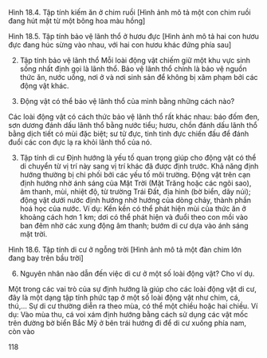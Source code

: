 Hình 18.4. Tập tính kiếm ăn ở chim ruồi
[Hình ảnh mô tả một con chim ruồi đang hút mật từ một bông hoa màu hồng]

Hình 18.5. Tập tính bảo vệ lãnh thổ ở hươu đực
[Hình ảnh mô tả hai con hươu đực đang húc sừng vào nhau, với hai con hươu khác đứng phía sau]

2. Tập tính bảo vệ lãnh thổ
Mỗi loài động vật chiếm giữ một khu vực sinh sống nhất định gọi là lãnh thổ. Bảo vệ lãnh thổ chính là bảo vệ nguồn thức ăn, nước uống, nơi ở và nơi sinh sản để không bị xâm phạm bởi các động vật khác.

5. Động vật có thể bảo vệ lãnh thổ của mình bằng những cách nào?

Các loài động vật có cách thức bảo vệ lãnh thổ rất khác nhau: báo đốm đen, sơn dương đánh dấu lãnh thổ bằng nước tiểu; hươu, chồn đánh dấu lãnh thổ bằng dịch tiết có mùi đặc biệt; sư tử đực, tinh tinh đực chiến đấu để đánh đuổi các con đực lạ ra khỏi lãnh thổ của nó.

3. Tập tính di cư
Định hướng là yếu tố quan trọng giúp cho động vật có thể di chuyển từ vị trí này sang vị trí khác đã được định trước. Khả năng định hướng thường bị chi phối bởi các yếu tố môi trường. Động vật trên cạn định hướng nhờ ánh sáng của Mặt Trời (Mặt Trăng hoặc các ngôi sao), âm thanh, mùi, nhiệt độ, từ trường Trái Đất, địa hình (bờ biển, dãy núi); động vật dưới nước định hướng nhờ hướng của dòng chảy, thành phần hoá học của nước. Ví dụ: Kền kền có thể phát hiện mùi của thức ăn ở khoảng cách hơn 1 km; dơi có thể phát hiện và đuổi theo con mồi vào ban đêm nhờ các xung động âm thanh; bướm di cư dựa vào ánh sáng mặt trời.

Hình 18.6. Tập tính di cư ở ngỗng trời
[Hình ảnh mô tả một đàn chim lớn đang bay trên bầu trời]

6. Nguyên nhân nào dẫn đến việc di cư ở một số loài động vật? Cho ví dụ.

Một trong các vai trò của sự định hướng là giúp cho các loài động vật di cư, đây là một dạng tập tính phức tạp ở một số loài động vật như chim, cá, thú,... Sự di cư thường diễn ra theo mùa, có thể một chiều hoặc hai chiều. Ví dụ: Vào mùa thu, cá voi xám định hướng bằng cách sử dụng các vật mốc trên đường bờ biển Bắc Mỹ ở bên trái hướng đi để di cư xuống phía nam, còn vào

118